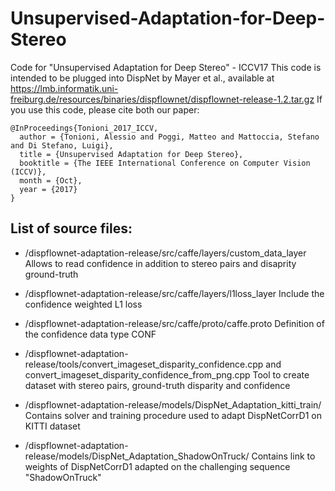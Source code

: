 # Unsupervised-Adaptation-for-Deep-Stereo
Code for "Unsupervised Adaptation for Deep Stereo" - ICCV17
This code is intended to be plugged into DispNet by Mayer et al., available at https://lmb.informatik.uni-freiburg.de/resources/binaries/dispflownet/dispflownet-release-1.2.tar.gz 
If you use this code, please cite both our paper: 


	@InProceedings{Tonioni_2017_ICCV,
	  author = {Tonioni, Alessio and Poggi, Matteo and Mattoccia, Stefano and Di Stefano, Luigi},
	  title = {Unsupervised Adaptation for Deep Stereo},
	  booktitle = {The IEEE International Conference on Computer Vision (ICCV)},
	  month = {Oct},
	  year = {2017}
	}

## List of source files:

- /dispflownet-adaptation-release/src/caffe/layers/custom_data_layer
Allows to read confidence in addition to stereo pairs and disaprity ground-truth

- /dispflownet-adaptation-release/src/caffe/layers/l1loss_layer
Include the confidence weighted L1 loss

- /dispflownet-adaptation-release/src/caffe/proto/caffe.proto
Definition of the confidence data type CONF

- /dispflownet-adaptation-release/tools/convert_imageset_disparity_confidence.cpp and convert_imageset_disparity_confidence_from_png.cpp
Tool to create dataset with stereo pairs, ground-truth disparity and confidence

- /dispflownet-adaptation-release/models/DispNet_Adaptation_kitti_train/
Contains solver and training procedure used to adapt DispNetCorrD1 on KITTI dataset

- /dispflownet-adaptation-release/models/DispNet_Adaptation_ShadowOnTruck/
Contains link to weights of DispNetCorrD1 adapted on the challenging sequence "ShadowOnTruck"

